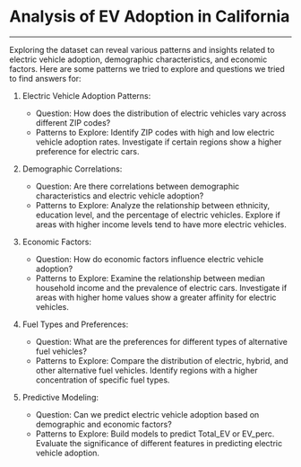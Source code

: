 # Analysis of EV Adoption in California

---

Exploring the dataset can reveal various patterns and insights related to electric vehicle adoption, demographic characteristics, and economic factors. Here are some patterns we tried to explore and questions we tried to find answers for:

1. Electric Vehicle Adoption Patterns:

    - Question: How does the distribution of electric vehicles vary across different ZIP codes?
    - Patterns to Explore: Identify ZIP codes with high and low electric vehicle adoption rates. Investigate if certain regions show a higher preference for electric cars.

2. Demographic Correlations:

    - Question: Are there correlations between demographic characteristics and electric vehicle adoption?
    - Patterns to Explore:  Analyze the relationship between ethnicity, education level, and the percentage of electric vehicles. Explore if areas with higher income levels tend to have more electric vehicles.

3. Economic Factors:

    - Question: How do economic factors influence electric vehicle adoption?
    - Patterns to Explore: Examine the relationship between median household income and the prevalence of electric cars. Investigate if areas with higher home values show a greater affinity for electric vehicles.

4. Fuel Types and Preferences:

    - Question: What are the preferences for different types of alternative fuel vehicles?
    - Patterns to Explore: Compare the distribution of electric, hybrid, and other alternative fuel vehicles. Identify regions with a higher concentration of specific fuel types.

5. Predictive Modeling:

    - Question: Can we predict electric vehicle adoption based on demographic and economic factors?
    - Patterns to Explore: Build models to predict Total_EV or EV_perc. Evaluate the significance of different features in predicting electric vehicle adoption.